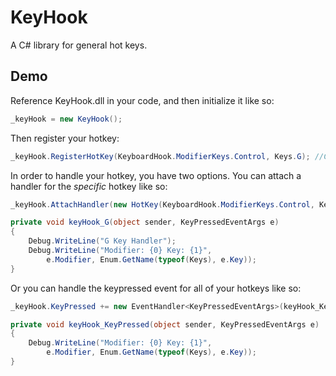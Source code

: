 # KeyHook

A C# library for general hot keys.

## Demo

Reference KeyHook.dll in your code, and then initialize it like so:

```C#
_keyHook = new KeyHook();
```

Then register your hotkey:

```C#
_keyHook.RegisterHotKey(KeyboardHook.ModifierKeys.Control, Keys.G); //Ctrl+G
```
In order to handle your hotkey, you have two options.
You can attach a handler for the _specific_ hotkey like so:

```C#
_keyHook.AttachHandler(new HotKey(KeyboardHook.ModifierKeys.Control, Keys.G), keyHook_G);

private void keyHook_G(object sender, KeyPressedEventArgs e)
{
	Debug.WriteLine("G Key Handler");
	Debug.WriteLine("Modifier: {0} Key: {1}",
		e.Modifier, Enum.GetName(typeof(Keys), e.Key));
}
```
Or you can handle the keypressed event for all of your hotkeys like so:

```C#
_keyHook.KeyPressed += new EventHandler<KeyPressedEventArgs>(keyHook_KeyPressed);

private void keyHook_KeyPressed(object sender, KeyPressedEventArgs e)
{
	Debug.WriteLine("Modifier: {0} Key: {1}",
		e.Modifier, Enum.GetName(typeof(Keys), e.Key));
}
```